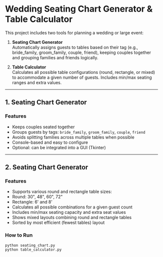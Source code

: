 # Wedding Seating Chart Generator & Table Calculator

This project includes two tools for planning a wedding or large event:

1. **Seating Chart Generator**  
   Automatically assigns guests to tables based on their tag (e.g., bride_family, groom_family, couple, friend), keeping couples together and grouping families and friends logically.

2. **Table Calculator**  
   Calculates all possible table configurations (round, rectangle, or mixed) to accommodate a given number of guests. Includes min/max seating ranges and extra values.

---

## 1. Seating Chart Generator

### Features
- Keeps couples seated together
- Groups guests by tags: `bride_family`, `groom_family`, `couple`, `friend`
- Avoids splitting families across multiple tables when possible
- Console-based and easy to configure
- Optional: can be integrated into a GUI (Tkinter)

---

## 2. Seating Chart Generator

### Features
- Supports various round and rectangle table sizes:
- Round: 30", 48", 60", 72"
- Rectangle: 6' and 8'
- Calculates all possible combinations for a given guest count
- Includes min/max seating capacity and extra seat values
- Shows mixed layouts combining round and rectangle tables
- Sorted by most efficient (fewest tables) layout

### How to Run

```bash
python seating_chart.py
python table_calculator.py
